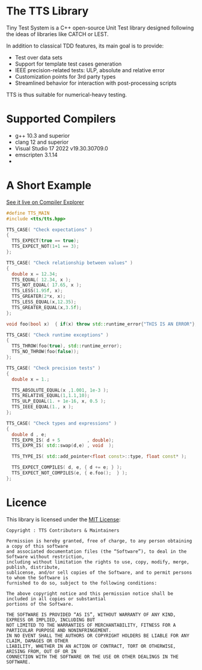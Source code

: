 # The TTS Library

Tiny Test System is a C++ open-source Unit Test library designed following the ideas of libraries like CATCH or LEST.

In addition to classical TDD features, its main goal is to provide:

- Test over data sets
- Support for template test cases generation
- IEEE precision-related tests: ULP, absolute and relative error
- Customization points for 3rd party types
- Streamlined behavior for interaction with post-processing scripts

TTS is thus suitable for numerical-heavy testing.

# Supported Compilers
  * g++ 10.3 and superior
  * clang 12 and superior
  * Visual Studio 17 2022 v19.30.30709.0
  * emscripten 3.1.14
  *
# A Short Example

[See it live on Compiler Explorer](https://godbolt.org/z/cM5sxMxjo)

~~~~~~~~~~~~~~~~~~~~~~~~~~~~~~~~~~~~~~~~ c++
#define TTS_MAIN
#include <tts/tts.hpp>

TTS_CASE( "Check expectations" )
{
  TTS_EXPECT(true == true);
  TTS_EXPECT_NOT(1+1 == 3);
};

TTS_CASE( "Check relationship between values" )
{
  double x = 12.34;
  TTS_EQUAL( 12.34, x );
  TTS_NOT_EQUAL( 17.65, x );
  TTS_LESS(1.95f, x);
  TTS_GREATER(2*x, x);
  TTS_LESS_EQUAL(x,12.35);
  TTS_GREATER_EQUAL(x,3.5f);
};

void foo(bool x)  { if(x) throw std::runtime_error{"THIS IS AN ERROR"}; }

TTS_CASE( "Check runtime exceptions" )
{
  TTS_THROW(foo(true), std::runtime_error);
  TTS_NO_THROW(foo(false));
};

TTS_CASE( "Check precision tests" )
{
  double x = 1.;

  TTS_ABSOLUTE_EQUAL(x ,1.001, 1e-3 );
  TTS_RELATIVE_EQUAL(1,1.1,10);
  TTS_ULP_EQUAL(1. + 1e-16, x, 0.5 );
  TTS_IEEE_EQUAL(1., x );
};

TTS_CASE( "Check types and expressions" )
{
  double d , e;
  TTS_EXPR_IS( d + 5          , double);
  TTS_EXPR_IS( std::swap(d,e) , void  );

  TTS_TYPE_IS( std::add_pointer<float const>::type, float const* );

  TTS_EXPECT_COMPILES( d, e, { d += e; } );
  TTS_EXPECT_NOT_COMPILES(e, { e.foo();  } );
};
~~~~~~~~~~~~~~~~~~~~~~~~~~~~~~~~~~~~~~~~

# Licence

This library is licensed under the [MIT License](http://opensource.org/licenses/MIT):

~~~~~~~~~~~~~~~~~~~~~~~~~~~~~~~~~~~~~~~~~~~~~~~~~~ none
Copyright : TTS Contributors & Maintainers

Permission is hereby granted, free of charge, to any person obtaining a copy of this software
and associated documentation files (the “Software”), to deal in the Software without restriction,
including without limitation the rights to use, copy, modify, merge, publish, distribute,
sublicense, and/or sell copies of the Software, and to permit persons to whom the Software is
furnished to do so, subject to the following conditions:

The above copyright notice and this permission notice shall be included in all copies or substantial
portions of the Software.

THE SOFTWARE IS PROVIDED “AS IS”, WITHOUT WARRANTY OF ANY KIND, EXPRESS OR IMPLIED, INCLUDING BUT
NOT LIMITED TO THE WARRANTIES OF MERCHANTABILITY, FITNESS FOR A PARTICULAR PURPOSE AND NONINFRINGEMENT.
IN NO EVENT SHALL THE AUTHORS OR COPYRIGHT HOLDERS BE LIABLE FOR ANY CLAIM, DAMAGES OR OTHER
LIABILITY, WHETHER IN AN ACTION OF CONTRACT, TORT OR OTHERWISE, ARISING FROM, OUT OF OR IN
CONNECTION WITH THE SOFTWARE OR THE USE OR OTHER DEALINGS IN THE SOFTWARE.
~~~~~~~~~~~~~~~~~~~~~~~~~~~~~~~~~~~~~~~~~~~~~~~~~~
